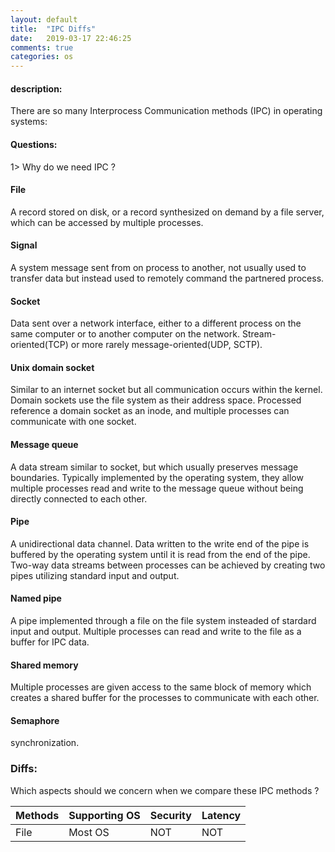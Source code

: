 ```yaml
---
layout: default
title:  "IPC Diffs"
date:   2019-03-17 22:46:25
comments: true
categories: os
---
```


#### description:  
There are so many Interprocess Communication methods (IPC) in operating systems:  

#### Questions:  
1> Why do we need IPC ?  

#### File  
A record stored on disk, or a record synthesized on demand by a file server, which can be accessed by multiple processes.  

#### Signal  
A system message sent from on process to another, not usually used to transfer data but instead used to remotely command the partnered process.  

#### Socket  
Data sent over a network interface, either to a different process on the same computer or to another computer on the network. Stream-oriented(TCP) or more rarely message-oriented(UDP, SCTP).  

#### Unix domain socket  
Similar to an internet socket but all communication occurs within the kernel. Domain sockets use the file system as their address space. Processed reference a domain socket as an inode, and multiple processes can communicate with one socket.  

#### Message queue  
A data stream similar to socket, but which usually preserves message boundaries. Typically implemented by the operating system, they allow multiple processes read and write to the message queue without being directly connected to each other.  

#### Pipe  
A unidirectional data channel. Data written to the write end of the pipe is buffered by the operating system until it is read from the end of the pipe. Two-way data streams between processes can be achieved by creating two pipes utilizing standard input and output.  

#### Named pipe  
A pipe implemented through a file on the file system insteaded of stardard input and output. Multiple processes can read and write to the file as a buffer for IPC data.  

#### Shared memory 
Multiple processes are given access to the same block of memory which creates a shared buffer for the processes to communicate with each other.  

#### Semaphore  
synchronization.  




### Diffs:  
Which aspects should we concern when we compare these IPC methods ?

| Methods | Supporting OS | Security | Latency |
| ---- | ---- | ---- | ---- |
| File | Most OS | NOT | NOT |

